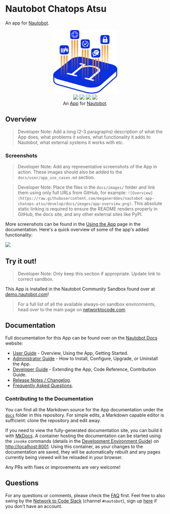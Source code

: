 # Nautobot Chatops Atsu

An app for [Nautobot](https://github.com/nautobot/nautobot).

<!--
Developer Note - Remove Me!

The README will have certain links/images broken until the PR is merged into `develop`. Update the GitHub links with whichever branch you're using (main etc.) if different.

The logo of the project is a placeholder (docs/images/icon-nautobot-chatops-atsu.png) - please replace it with your app icon, making sure it's at least 200x200px and has a transparent background!

To avoid extra work and temporary links, make sure that publishing docs (or merging a PR) is done at the same time as setting up the docs site on RTD, then test everything.
-->

<p align="center">
  <img src="https://raw.githubusercontent.com/meganerddev/nautobot-app-chatops-atsu/develop/docs/images/icon-nautobot-chatops-atsu.png" class="logo" height="200px">
  <br>
  <a href="https://github.com/meganerddev/nautobot-app-chatops-atsu/actions"><img src="https://github.com/meganerddev/nautobot-app-chatops-atsu/actions/workflows/ci.yml/badge.svg?branch=main"></a>
  <a href="https://github.com/meganerddev/nautobot-app-chatops-atsu/nautobot-app-chatops-atsu/docs/projects/nautobot-chatops-atsu/en/latest/"><img src="https://readthedocs.org/projects/nautobot-app-atsu/badge/"></a>
  <a href="https://pypi.org/project/nautobot-chatops-atsu/"><img src="https://img.shields.io/pypi/v/nautobot-chatops-atsu"></a>
  <a href="https://pypi.org/project/nautobot-chatops-atsu/"><img src="https://img.shields.io/pypi/dm/nautobot-chatops-atsu"></a>
  <br>
  An <a href="https://networktocode.com/nautobot-apps/">App</a> for <a href="https://nautobot.com/">Nautobot</a>.
</p>

## Overview

> Developer Note: Add a long (2-3 paragraphs) description of what the App does, what problems it solves, what functionality it adds to Nautobot, what external systems it works with etc.

### Screenshots

> Developer Note: Add any representative screenshots of the App in action. These images should also be added to the `docs/user/app_use_cases.md` section.

> Developer Note: Place the files in the `docs/images/` folder and link them using only full URLs from GitHub, for example: `![Overview](https://raw.githubusercontent.com/meganerddev/nautobot-app-chatops-atsu/develop/docs/images/app-overview.png)`. This absolute static linking is required to ensure the README renders properly in GitHub, the docs site, and any other external sites like PyPI.

More screenshots can be found in the [Using the App](https://github.com/meganerddev/nautobot-app-chatops-atsu/nautobot-app-chatops-atsu/docs/projects/nautobot-chatops-atsu/en/latest/user/app_use_cases/) page in the documentation. Here's a quick overview of some of the app's added functionality:

![](https://raw.githubusercontent.com/meganerddev/nautobot-app-chatops-atsu/develop/docs/images/placeholder.png)

## Try it out!

> Developer Note: Only keep this section if appropriate. Update link to correct sandbox.

This App is installed in the Nautobot Community Sandbox found over at [demo.nautobot.com](https://demo.nautobot.com/)!

> For a full list of all the available always-on sandbox environments, head over to the main page on [networktocode.com](https://www.networktocode.com/nautobot/sandbox-environments/).

## Documentation

Full documentation for this App can be found over on the [Nautobot Docs](https://github.com/meganerddev/nautobot-app-chatops-atsu/nautobot-app-chatops-atsu/docs) website:

- [User Guide](https://github.com/meganerddev/nautobot-app-chatops-atsu/nautobot-app-chatops-atsu/docs/projects/nautobot-chatops-atsu/en/latest/user/app_overview/) - Overview, Using the App, Getting Started.
- [Administrator Guide](https://github.com/meganerddev/nautobot-app-chatops-atsu/nautobot-app-chatops-atsu/docs/projects/nautobot-chatops-atsu/en/latest/admin/install/) - How to Install, Configure, Upgrade, or Uninstall the App.
- [Developer Guide](https://github.com/meganerddev/nautobot-app-chatops-atsu/nautobot-app-chatops-atsu/docs/projects/nautobot-chatops-atsu/en/latest/dev/contributing/) - Extending the App, Code Reference, Contribution Guide.
- [Release Notes / Changelog](https://github.com/meganerddev/nautobot-app-chatops-atsu/nautobot-app-chatops-atsu/docs/projects/nautobot-chatops-atsu/en/latest/admin/release_notes/).
- [Frequently Asked Questions](https://github.com/meganerddev/nautobot-app-chatops-atsu/nautobot-app-chatops-atsu/docs/projects/nautobot-chatops-atsu/en/latest/user/faq/).

### Contributing to the Documentation

You can find all the Markdown source for the App documentation under the [`docs`](https://github.com/meganerddev/nautobot-app-chatops-atsu/tree/develop/docs) folder in this repository. For simple edits, a Markdown capable editor is sufficient: clone the repository and edit away.

If you need to view the fully-generated documentation site, you can build it with [MkDocs](https://www.mkdocs.org/). A container hosting the documentation can be started using the `invoke` commands (details in the [Development Environment Guide](https://github.com/meganerddev/nautobot-app-chatops-atsu/nautobot-app-chatops-atsu/docs/projects/nautobot-chatops-atsu/en/latest/dev/dev_environment/#docker-development-environment)) on [http://localhost:8001](http://localhost:8001). Using this container, as your changes to the documentation are saved, they will be automatically rebuilt and any pages currently being viewed will be reloaded in your browser.

Any PRs with fixes or improvements are very welcome!

## Questions

For any questions or comments, please check the [FAQ](https://github.com/meganerddev/nautobot-app-chatops-atsu/nautobot-app-chatops-atsu/docs/projects/nautobot-chatops-atsu/en/latest/user/faq/) first. Feel free to also swing by the [Network to Code Slack](https://networktocode.slack.com/) (channel `#nautobot`), sign up [here](http://slack.networktocode.com/) if you don't have an account.
